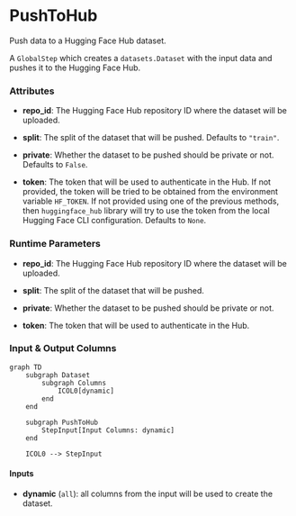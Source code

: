 # PushToHub


Push data to a Hugging Face Hub dataset.



A `GlobalStep` which creates a `datasets.Dataset` with the input data and pushes
    it to the Hugging Face Hub.



### Attributes

- **repo_id**: The Hugging Face Hub repository ID where the dataset will be uploaded.

- **split**: The split of the dataset that will be pushed. Defaults to `"train"`.

- **private**: Whether the dataset to be pushed should be private or not. Defaults to  `False`.

- **token**: The token that will be used to authenticate in the Hub. If not provided, the  token will be tried to be obtained from the environment variable `HF_TOKEN`.  If not provided using one of the previous methods, then `huggingface_hub` library  will try to use the token from the local Hugging Face CLI configuration. Defaults  to `None`.




### Runtime Parameters

- **repo_id**: The Hugging Face Hub repository ID where the dataset will be uploaded.

- **split**: The split of the dataset that will be pushed.

- **private**: Whether the dataset to be pushed should be private or not.

- **token**: The token that will be used to authenticate in the Hub.



### Input & Output Columns

``` mermaid
graph TD
	subgraph Dataset
		subgraph Columns
			ICOL0[dynamic]
		end
	end

	subgraph PushToHub
		StepInput[Input Columns: dynamic]
	end

	ICOL0 --> StepInput

```


#### Inputs


- **dynamic** (`all`): all columns from the input will be used to create the dataset.









